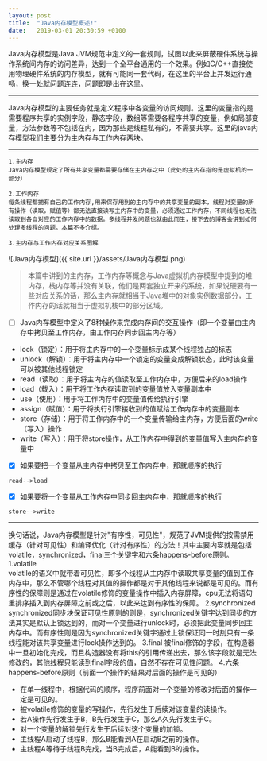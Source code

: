 ```yaml
---
layout: post
title:  "Java内存模型概述!"
date:   2019-03-01 20:30:59 +0100
---
```

Java内存模型是Java JVM规范中定义的一套规则，试图以此来屏蔽硬件系统与操作系统间内存的访问差异，达到一个全平台通用的一个效果。例如C/C++直接使用物理硬件系统的内存模型，就有可能同一套代码，在这里的平台上并发运行通畅，换一处就问题连连，问题即是出在这里。   

---
Java内存模型的主要任务就是定义程序中各变量的访问规则。这里的变量指的是需要程序共享的实例字段，静态字段，数组等需要各程序共享的变量，例如局部变量，方法参数等不包括在内，因为那些是线程私有的，不需要共享。这里的java内存模型我们主要分为主内存与工作内存两块。  

---
```
1.主内存  
Java内存模型规定了所有共享变量都需要存储在主内存之中（此处的主内存指的是虚拟机的一部分）
```

```
2.工作内存  
每条线程都拥有自己的工作内存,用来保存用到的主内存中的共享变量的副本，线程对变量的所有操作（读取，赋值等）都无法直接读写主内存中的变量，必须通过工作内存，不同线程也无法读取到各自对应的工作内存中的数据。多线程并发问题也就由此而生，接下去的博客会讲到如何处理多线程的问题。本篇不多介绍。
```

```
3.主内存与工作内存对应关系图解
```
![Java内存模型]({{ site.url }}/assets/Java内存模型.png)

> 本篇中讲到的主内存，工作内存等概念与Java虚拟机内存模型中提到的堆内存，栈内存等并没有关联，他们是两套独立开来的系统，如果说硬要有一些对应关系的话，那么主内存就相当于Java堆中的对象实例数据部分，工作内存的话就相当于虚拟机栈中的部分区域。  

- [ ] Java内存模型中定义了8种操作来完成内存间的交互操作（即一个变量由主内存中拷贝至工作内存，由工作内存同步回主内存等）
- lock（锁定）：用于将主内存中的一个变量标示成某个线程独占的标志
- unlock（解锁）：用于将主内存中一个锁定的变量变成解锁状态，此时该变量可以被其他线程锁定
- read（读取）：用于将主内存的值读取至工作内存中，方便后来的load操作
- load（载入）：用于将工作内存读取到的变量值放入变量副本中
- use（使用）：用于将工作内存中的变量值传给执行引擎
- assign（赋值）：用于将执行引擎接收到的值赋给工作内存中的变量副本
- store（存储）：用于将工作内存中的一个变量传输给主内存，方便后面的write（写入）操作
- write（写入）：用于将store操作，从工作内存中得到的变量值写入主内存的变量中  

- [x] 如果要把一个变量从主内存中拷贝至工作内存中，那就顺序的执行

```
read-->load
```
- [x] 如果要将一个变量从工作内存中同步回主内存中，那就顺序的执行

```
store-->write
```

---
换句话说，Java内存模型是针对"有序性，可见性"，规范了JVM提供的按需禁用缓存（针对可见性）和编译优化（针对有序性）的方法！其中主要内容就是包括volatile，synchronized，final三个关键字和六条happens-before原则。   
1.volatile   
volatile的语义中就带着可见性，即多个线程从主内存中读取共享变量的值到工作内存中，那么不管哪个线程对其值的操作都是对于其他线程来说都是可见的。而有序性的保障则是通过在volatile修饰的变量操作中插入内存屏障，cpu无法将语句重排序插入到内存屏障之前或之后，以此来达到有序性的保障。
2.synchronized
synchronized同步块保证可见性原则的则是，synchronized关键字达到同步的方法其实是默认上锁达到的，而对一个变量进行unlock时，必须把此变量同步回主内存中。而有序性则是因为synchronized关键字通过上锁保证同一时刻只有一条线程能对该共享变量进行lock操作达到的。
3.final
被final修饰的字段，在构造器中一旦初始化完成，而且构造器没有将this的引用传递出去，那么该字段就是无法修改的，其他线程只能读到final字段的值，自然不存在可见性问题。
4.六条happens-before原则（前面一个操作的结果对后面的操作是可见的）
- 在单一线程中，根据代码的顺序，程序前面对一个变量的修改对后面的操作一定是可见的。
- 被volatile修饰的变量的写操作，先行发生于后续对该变量的读操作。
- 若A操作先行发生于B，B先行发生于C，那么A久先行发生于C。
- 对一个变量的解锁先行发生于后续对这个变量的加锁。
- 主线程A启动了线程B，那么B能看到A在启动B之前的操作。
- 主线程A等待子线程B完成，当B完成后，A能看到B的操作。
